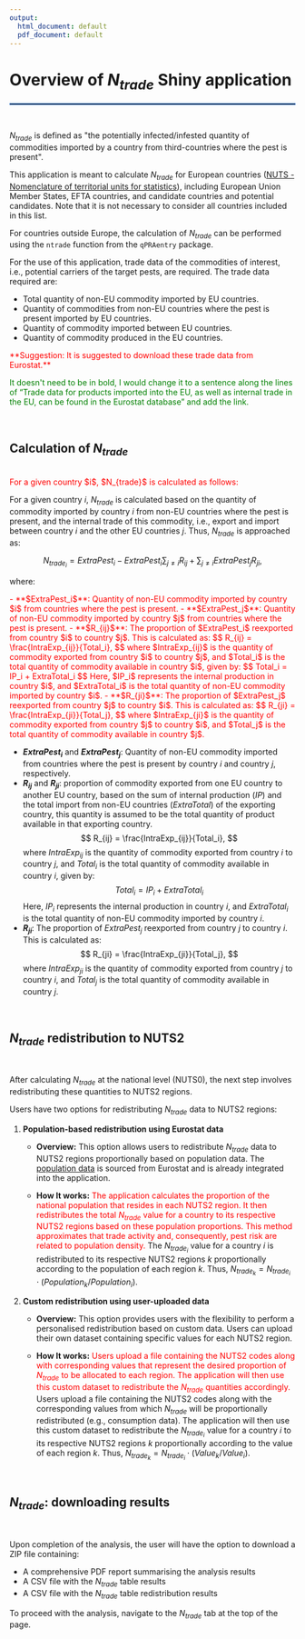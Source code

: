 ```yaml
---
output:
  html_document: default
  pdf_document: default
---
```


# Overview of $N_{trade}$ Shiny application

<hr style="border:1px solid #1E68BA">
<br>

$N_{trade}$ is defined as "the potentially infected/infested quantity of commodities imported by a country from third-countries where the pest is present".

This application is meant to calculate $N_{trade}$ for European countries ([NUTS - Nomenclature of territorial units for statistics](https://ec.europa.eu/eurostat/web/nuts)), including European Union Member States, EFTA countries, and candidate countries and potential candidates. Note that it is not necessary to consider all countries included in this list.

For countries outside Europe, the calculation of $N_{trade}$ can be performed using the `ntrade` function from the `qPRAentry` package.

For the use of this application, trade data of the commodities of interest, i.e., potential carriers of the target pests, are required. The trade data required are: 

- Total quantity of non-EU commodity imported by EU countries.
- Quantity of commodities from non-EU countries where the pest is present imported by EU countries.
- Quantity of commodity imported between EU countries.
- Quantity of commodity produced in the EU countries.

<span style="color:red;">
**Suggestion: It is suggested to download these trade data from Eurostat.**
</span>

<span style="color:green;">It doesn't need to be in bold, I would change it to a sentence along the lines of “Trade data for products imported into the EU, as well as internal trade in the EU, can be found in the Eurostat database” and add the link.</span>

<br>

## Calculation of $N_{trade}$

<br>

<span style="color:red;">
For a given country $i$, $N_{trade}$ is calculated as follows:
</span>

For a given country $i$, $N_{trade}$ is calculated based on the quantity of commodity imported by country $i$ from non-EU countries where the pest is present, and the internal trade of this commodity, i.e., export and import between country $i$ and the other EU countries $j$. Thus, $N_{trade}$ is approached as:

$$
N_{trade_i} = ExtraPest_i - ExtraPest_i \sum_{j \neq i} R_{ij} + \sum_{j \neq i} ExtraPest_j R_{ji},
$$

where:

<span style="color:red;">
- **$ExtraPest_i$**: Quantity of non-EU commodity imported by country $i$ from countries where the pest is present.
- **$ExtraPest_j$**: Quantity of non-EU commodity imported by country $j$ from countries where the pest is present.
- **$R_{ij}$**: The proportion of $ExtraPest_i$ reexported from country $i$ to country $j$. This is calculated as:
  $$
  R_{ij} = \frac{IntraExp_{ij}}{Total_i},
  $$
  where $IntraExp_{ij}$ is the quantity of commodity exported from country $i$ to country $j$, and $Total_i$ is the total quantity of commodity available in country $i$, given by:
  $$
  Total_i = IP_i + ExtraTotal_i
  $$
  Here, $IP_i$ represents the internal production in country $i$, and $ExtraTotal_i$ is the total quantity of non-EU commodity imported by country $i$.
- **$R_{ji}$**: The proportion of $ExtraPest_j$ reexported from country $j$ to country $i$. This is calculated as:
  $$
  R_{ji} = \frac{IntraExp_{ji}}{Total_j},
  $$
  where $IntraExp_{ji}$ is the quantity of commodity exported from country $j$ to country $i$, and $Total_j$ is the total quantity of commodity available in country $j$.
</span>

- **$ExtraPest_i$** and **$ExtraPest_j$**: Quantity of non-EU commodity imported from countries where the pest is present by country $i$ and country $j$, respectively.
- **$R_{ij}$** and **$R_{ji}$**: proportion of commodity exported from one EU country to another EU country, based on the sum of internal production ($IP$) and the total import from non-EU countries ($ExtraTotal$) of the exporting country, this quantity is assumed to be the total quantity of product available in that exporting country. 
  $$
  R_{ij} = \frac{IntraExp_{ij}}{Total_i},
  $$
  where $IntraExp_{ij}$ is the quantity of commodity exported from country $i$ to country $j$, and $Total_i$ is the total quantity of commodity available in country $i$, given by:
  $$
  Total_i = IP_i + ExtraTotal_i
  $$
  Here, $IP_i$ represents the internal production in country $i$, and $ExtraTotal_i$ is the total quantity of non-EU commodity imported by country $i$.
- **$R_{ji}$**: The proportion of $ExtraPest_j$ reexported from country $j$ to country $i$. This is calculated as:
  $$
  R_{ji} = \frac{IntraExp_{ji}}{Total_j},
  $$
  where $IntraExp_{ji}$ is the quantity of commodity exported from country $j$ to country $i$, and $Total_j$ is the total quantity of commodity available in country $j$.
<br>

## $N_{trade}$ redistribution to NUTS2

<br>

After calculating $N_{trade}$ at the national level (NUTS0), the next step involves redistributing these quantities to NUTS2 regions. 

Users have two options for redistributing $N_{trade}$ data to NUTS2 regions:

1. **Population-based redistribution using Eurostat data**

   - **Overview:** This option allows users to redistribute $N_{trade}$ data to NUTS2 regions proportionally based on population data. The [population data](https://ec.europa.eu/eurostat/databrowser/product/page/demo_r_pjangrp3) is sourced from Eurostat and is already integrated into the application.
   
   - **How It works:** <span style="color:red;">The application calculates the proportion of the national population that resides in each NUTS2 region. It then redistributes the total $N_{trade}$ value for a country to its respective NUTS2 regions based on these population proportions. This method approximates that trade activity and, consequently, pest risk are related to population density.</span>
   The $N_{trade_i}$ value for a country $i$ is redistributed to its respective NUTS2 regions $k$ proportionally according to the population of each region $k$. Thus, $N_{trade_k} = N_{trade_i} \cdot (Population_k / Population_i)$.


2. **Custom redistribution using user-uploaded data**

   - **Overview:** This option provides users with the flexibility to perform a personalised redistribution based on custom data. Users can upload their own dataset containing specific values for each NUTS2 region.
   
   - **How It works:** <span style="color:red;">Users upload a file containing the NUTS2 codes along with corresponding values that represent the desired proportion of $N_{trade}$ to be allocated to each region. The application will then use this custom dataset to redistribute the $N_{trade}$ quantities accordingly.</span>
   Users upload a file containing the NUTS2 codes along with the corresponding values from which $N_{trade}$ will be proportionally redistributed (e.g., consumption data). The application will then use this custom dataset to redistribute the $N_{trade_i}$ value for a country $i$ to its respective NUTS2 regions $k$ proportionally according to the value of each region $k$. Thus, $N_{trade_k} = N_{trade_i} \cdot (Value_k / Value_i)$.
   

<br>

## $N_{trade}$: downloading results

<br>

Upon completion of the analysis, the user will have the option to download a ZIP file containing:

- A comprehensive PDF report summarising the analysis results
- A CSV file with the $N_{trade}$ table results
- A CSV file with the $N_{trade}$ table redistribution results

To proceed with the analysis, navigate to the $N_{trade}$ tab at the top of the page.
